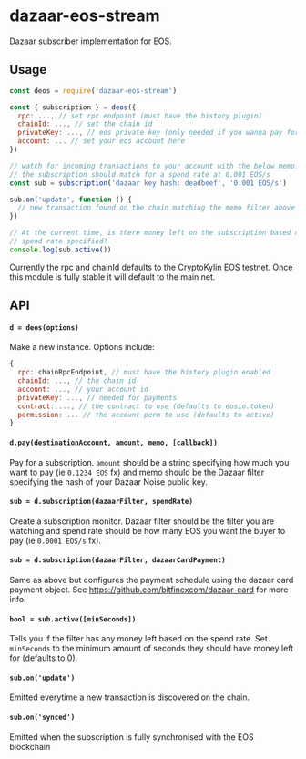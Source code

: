 # dazaar-eos-stream

Dazaar subscriber implementation for EOS.

## Usage

```js
const deos = require('dazaar-eos-stream')

const { subscription } = deos({
  rpc: ..., // set rpc endpoint (must have the history plugin)
  chainId: ..., // set the chain id
  privateKey: ..., // eos private key (only needed if you wanna pay for a subscription)
  account: ... // set your eos account here
})

// watch for incoming transactions to your account with the below memo.
// the subscription should match for a spend rate at 0.001 EOS/s
const sub = subscription('dazaar key hash: deadbeef', '0.001 EOS/s')

sub.on('update', function () {
  // new transaction found on the chain matching the memo filter above
})

// At the current time, is there money left on the subscription based on the
// spend rate specified?
console.log(sub.active())
```

Currently the rpc and chainId defaults to the CryptoKylin EOS testnet.
Once this module is fully stable it will default to the main net.

## API

#### `d = deos(options)`

Make a new instance. Options include:

```js
{
  rpc: chainRpcEndpoint, // must have the history plugin enabled
  chainId: ..., // the chain id
  account: ..., // your account id
  privateKey: ..., // needed for payments
  contract: ..., // the contract to use (defaults to eosio.token)
  permission: ... // the account perm to use (defaults to active)
}
```

#### `d.pay(destinationAccount, amount, memo, [callback])`

Pay for a subscription. `amount` should be a string specifying
how much you want to pay (ie `0.1234 EOS` fx) and memo should
be the Dazaar filter specifying the hash of your Dazaar Noise public key.

#### `sub = d.subscription(dazaarFilter, spendRate)`

Create a subscription monitor. Dazaar filter should be the filter you are watching
and spend rate should be how many EOS you want the buyer to pay (ie `0.0001 EOS/s` fx).

#### `sub = d.subscription(dazaarFilter, dazaarCardPayment)`

Same as above but configures the payment schedule using the dazaar card payment object.
See https://github.com/bitfinexcom/dazaar-card for more info.

#### `bool = sub.active([minSeconds])`

Tells you if the filter has any money left based on the spend rate.
Set `minSeconds` to the minimum amount of seconds they should have money left for (defaults to 0).

#### `sub.on('update')`

Emitted everytime a new transaction is discovered on the chain.

#### `sub.on('synced')`

Emitted when the subscription is fully synchronised with the EOS blockchain
